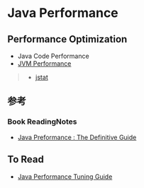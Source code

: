 # Java Performance

## Performance Optimization
* Java Code Performance
* [JVM Performance](jvm/README.md)
> * [jstat](jvm/jstat.md)


## 参考
### Book ReadingNotes
* [Java Preformance : The Definitive Guide](https://github.com/SunnnyChan/SunnnyChan.github.io/tree/master/post/readme/reading/language/java/java-performance-the-definitive-guide)

## To Read
* [Java Performance Tuning Guide](http://java-performance.info/)